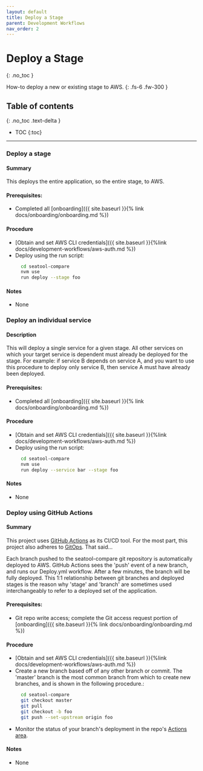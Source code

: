```yaml
---
layout: default
title: Deploy a Stage
parent: Development Workflows
nav_order: 2
---
```


# Deploy a Stage
{: .no_toc }

How-to deploy a new or existing stage to AWS.
{: .fs-6 .fw-300 }

## Table of contents
{: .no_toc .text-delta }

- TOC
{:toc}

---

### Deploy a stage

#### Summary
This deploys the entire application, so the entire stage, to AWS.

#### Prerequisites:
- Completed all [onboarding]({{ site.baseurl }}{% link docs/onboarding/onboarding.md %})

#### Procedure
- [Obtain and set AWS CLI credentials]({{ site.baseurl }}{%link docs/development-workflows/aws-auth.md %})
- Deploy using the run script:
  ```bash
    cd seatool-compare
    nvm use
    run deploy --stage foo
  ```

#### Notes
- None

### Deploy an individual service

#### Description
This will deploy a single service for a given stage.  All other services on which your target service is dependent must already be deployed for the stage.  For example:  if service B depends on service A, and you want to use this procedure to deploy only service B, then service A must have already been deployed.

#### Prerequisites:
- Completed all [onboarding]({{ site.baseurl }}{% link docs/onboarding/onboarding.md %})

#### Procedure
- [Obtain and set AWS CLI credentials]({{ site.baseurl }}{%link docs/development-workflows/aws-auth.md %})
- Deploy using the run script:
  ```bash
    cd seatool-compare
    nvm use
    run deploy --service bar --stage foo
  ```

#### Notes
- None

### Deploy using GitHub Actions

#### Summary
This project uses [GitHub Actions](https://github.com/features/actions) as its CI/CD tool.  For the most part, this project also adheres to [GitOps](https://www.gitops.tech/).  That said...

Each branch pushed to the seatool-compare git repository is automatically deployed to AWS.  GitHub Actions sees the 'push' event of a new branch, and runs our Deploy.yml workflow.  After a few minutes, the branch will be fully deployed.  This 1:1 relationship between git branches and deployed stages is the reason why 'stage' and 'branch' are sometimes used interchangeably to refer to a deployed set of the application.

#### Prerequisites:
- Git repo write access; complete the Git access request portion of [onboarding]({{ site.baseurl }}{% link docs/onboarding/onboarding.md %})

#### Procedure
- [Obtain and set AWS CLI credentials]({{ site.baseurl }}{%link docs/development-workflows/aws-auth.md %})
- Create a new branch based off of any other branch or commit.  The 'master' branch is the most common branch from which to create new branches, and is shown in the following procedure.:
  ```bash
    cd seatool-compare
    git checkout master
    git pull
    git checkout -b foo
    git push --set-upstream origin foo
  ```
- Monitor the status of your branch's deployment in the repo's [Actions area](https://github.com/cmsgov/seatool-compare/actions).

#### Notes
- None